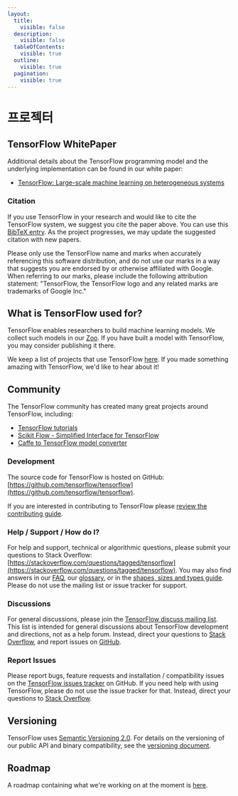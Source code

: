 ```yaml
---
layout:
  title:
    visible: false
  description:
    visible: false
  tableOfContents:
    visible: true
  outline:
    visible: true
  pagination:
    visible: true
---
```


# 프로젝터

## TensorFlow WhitePaper

Additional details about the TensorFlow programming model and the underlying implementation can be found in our white paper:

* [TensorFlow: Large-scale machine learning on heterogeneous systems](http://download.tensorflow.org/paper/whitepaper2015.pdf)

### Citation

If you use TensorFlow in your research and would like to cite the TensorFlow system, we suggest you cite the paper above. You can use this [BibTeX entry](../tee-up/bib.md). As the project progresses, we may update the suggested citation with new papers.

Please only use the TensorFlow name and marks when accurately referencing this software distribution, and do not use our marks in a way that suggests you are endorsed by or otherwise affiliated with Google. When referring to our marks, please include the following attribution statement: "TensorFlow, the TensorFlow logo and any related marks are trademarks of Google Inc."

## What is TensorFlow used for?

TensorFlow enables researchers to build machine learning models. We collect such models in our [Zoo](https://github.com/tensorflow/models). If you have built a model with TensorFlow, you may consider publishing it there.

We keep a list of projects that use TensorFlow [here](broken-reference). If you made something amazing with TensorFlow, we'd like to hear about it!

## Community

The TensorFlow community has created many great projects around TensorFlow, including:

* [TensorFlow tutorials](https://github.com/pkmital/tensorflow\_tutorials)
* [Scikit Flow - Simplified Interface for TensorFlow](https://github.com/tensorflow/skflow)
* [Caffe to TensorFlow model converter](https://github.com/ethereon/caffe-tensorflow)

### Development

The source code for TensorFlow is hosted on GitHub: [https://github.com/tensorflow/tensorflow](https://github.com/tensorflow/tensorflow).

If you are interested in contributing to TensorFlow please [review the contributing guide](https://github.com/tensorflow/tensorflow/blob/master/CONTRIBUTING.md).

### Help / Support / How do I?

For help and support, technical or algorithmic questions, please submit your questions to Stack Overflow: [https://stackoverflow.com/questions/tagged/tensorflow](https://stackoverflow.com/questions/tagged/tensorflow). You may also find answers in our [FAQ](../tee-up/faq.md), our [glossary](../tee-up/glossary.md), or in the [shapes, sizes and types guide](broken-reference). Please do not use the mailing list or issue tracker for support.

### Discussions

For general discussions, please join the [TensorFlow discuss mailing list](https://groups.google.com/a/tensorflow.org/d/forum/discuss). This list is intended for general discussions about TensorFlow development and directions, not as a help forum. Instead, direct your questions to [Stack Overflow](https://stackoverflow.com/questions/tagged/tensorflow), and report issues on [GitHub](https://github.com/tensorflow/tensorflow/issues).

### Report Issues

Please report bugs, feature requests and installation / compatibility issues on the [TensorFlow issues tracker](https://github.com/tensorflow/tensorflow/issues) on GitHub. If you need help with using TensorFlow, please do not use the issue tracker for that. Instead, direct your questions to [Stack Overflow](https://stackoverflow.com/questions/tagged/tensorflow).

## Versioning

TensorFlow uses [Semantic Versioning 2.0](http://semver.org). For details on the versioning of our public API and binary compatibility, see the [versioning document](broken-reference).

## Roadmap

A roadmap containing what we're working on at the moment is [here](broken-reference).
